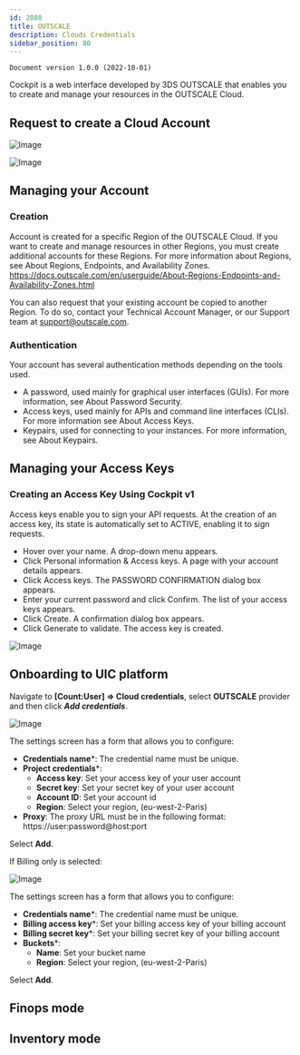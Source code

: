 ```yaml
---
id: 2080
title: OUTSCALE
description: Clouds Credentials
sidebar_position: 80
---
```


```
Document version 1.0.0 (2022-10-01)
```

Cockpit is a web interface developed by 3DS OUTSCALE that enables you to create and manage your resources in the OUTSCALE Cloud.

## Request to create a Cloud Account

![Image](/img_UIC_Provider_Cred_Settings/outscaleimage010.png#bordered)

![Image](/img_UIC_Provider_Cred_Settings/outscaleimage011.png#bordered)


## Managing your Account
### Creation
Account is created for a specific Region of the OUTSCALE Cloud. If you want to create and manage resources in other Regions, you must create additional accounts for these Regions. For more information about Regions, see About Regions, Endpoints, and Availability Zones. https://docs.outscale.com/en/userguide/About-Regions-Endpoints-and-Availability-Zones.html

You can also request that your existing account be copied to another Region. To do so, contact your Technical Account Manager, or our Support team at support@outscale.com.

### Authentication
Your account has several authentication methods depending on the tools used.
- A password, used mainly for graphical user interfaces (GUIs). For more information, see About Password Security.
- Access keys, used mainly for APIs and command line interfaces (CLIs). For more information see About Access Keys.
- Keypairs, used for connecting to your instances. For more information, see About Keypairs.

## Managing your Access Keys
### Creating an Access Key Using Cockpit v1
Access keys enable you to sign your API requests. At the creation of an access key, its state is automatically set to ACTIVE, enabling it to sign requests.

- Hover over your name.
	A drop-down menu appears.
- Click Personal information & Access keys.
	A page with your account details appears.
- Click Access keys.
	The PASSWORD CONFIRMATION dialog box appears.
- Enter your current password and click Confirm.
	The list of your access keys appears.
- Click Create.
	A confirmation dialog box appears.
- Click Generate to validate.
	The access key is created.

![Image](/img_UIC_Provider_Cred_Settings/outscaleimage012.png#bordered)

## Onboarding to UIC platform
Navigate to **[Count:User] => Cloud credentials**, select **OUTSCALE** provider and then click ***Add credentials***.

![Image](/img_UIC_Provider_Cred_Settings/outscaleimage013.png#bordered)


The settings screen has a form that allows you to configure:

- **Credentials name***: The credential name must be unique.
- **Project credentials***: 
	- **Access key**: Set your access key of your user account
	- **Secret key**: Set your secret key of your user account
	- **Account ID**: Set your account id
	- **Region**: Select your region, (eu-west-2-Paris)
- **Proxy**: The proxy URL must be in the following format: https://user:password@host:port

Select **Add**.

If Billing only is selected:

![Image](/img_UIC_Provider_Cred_Settings/outscaleimage014.png#bordered)

The settings screen has a form that allows you to configure:

- **Credentials name***: The credential name must be unique.
- **Billing access key***: Set your billing access key of your billing account 
- **Billing secret key***: Set your billing secret key of your billing account
- **Buckets***: 
	- **Name**: Set your bucket name
	- **Region**: Select your region, (eu-west-2-Paris)

Select **Add**.

## Finops mode

## Inventory mode